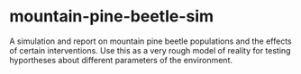 # mountain-pine-beetle-sim
A simulation and report on mountain pine beetle populations and the effects of certain interventions.
Use this as a very rough model of reality for testing hyportheses about different parameters of the environment.
